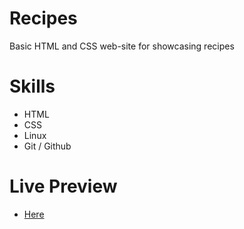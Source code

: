 # Recipes

Basic HTML and CSS web-site for showcasing recipes

# Skills

- HTML
- CSS
- Linux
- Git / Github

# Live Preview

- [Here](https://sayyed-salman.github.io/odin-recipes/index.html)
